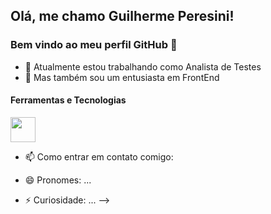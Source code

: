 ## Olá, me chamo Guilherme Peresini! 
### Bem vindo ao meu perfil GitHub 👋

- 🔭 Atualmente estou trabalhando como Analista de Testes
- 🌱 Mas também sou um entusiasta em FrontEnd

#### Ferramentas e Tecnologias

<img src="https://cdn.jsdelivr.net/gh/devicons/devicon@latest/icons/cypressio/cypressio-plain.svg" width="40" height="40"/>


          
          
          


- 📫 Como entrar em contato comigo:
  
- 😄 Pronomes: ...
- ⚡ Curiosidade: ...
-->
